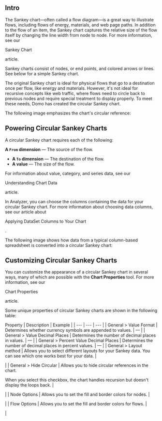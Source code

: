

Intro
-------

The Sankey chart—often called a flow diagram—is a great way to illustrate flows, including flows of energy, materials, and web page paths. In addition to the flow of an item, the Sankey chart captures the relative size of the flow itself by changing the line width from node to node. For more information, see our

Sankey Chart

article.


 Sankey charts consist of nodes, or end points, and colored arrows or lines. See below for a simple Sankey chart.

The original Sankey chart is ideal for physical flows that go to a destination once per flow, like energy and materials. However, it's not ideal for recursive concepts like web traffic, where flows need to circle back to previous nodes and require special treatment to display properly. To meet these needs, Domo has created the circular Sankey chart.


 The following image emphasizes the chart's circular reference:

Powering Circular Sankey Charts
---------------------------------

A circular Sankey chart requires each of the following:

 **A `From` dimension**
 — The source of the flow.
* **A `To` dimension**
 — The destination of the flow.
* **A value**
 — The size of the flow.


 For information about value, category, and series data, see our

Understanding Chart Data

article.

In Analyzer, you can choose the columns containing the data for your circular Sankey chart. For more information about choosing data columns, see our article about

Applying DataSet Columns to Your Chart

.


 The following image shows how data from a typical column-based spreadsheet is converted into a circular Sankey chart:

Customizing Circular Sankey Charts
------------------------------------

You can customize the appearance of a circular Sankey chart in several ways, many of which are possible with the
 **Chart Properties**
 tool. For more information, see our

Chart Properties

article.


 Some unique properties of circular Sankey charts are shown in the following table:


 Property
  |
 Description
  |
 Example
  |
| --- | --- | --- |
|
 General > Value Format
  |
 Determines whether currency symbols are appended to values.
  |
 —
  |
|
 General > Value Decimal Places
  |
 Determines the number of decimal places in values.
  |
 —
  |
|
 General > Percent Value Decimal Places
  |
 Determines the number of decimal places in percent values.
  |
 —
  |
|
 General > Layout method
  |
 Allows you to select different layouts for your Sankey data. You can see which one works best for your data.
  |

|
|
 General > Hide Circular
  |
 Allows you to hide circular references in the chart.


 When you select this checkbox, the chart handles recursion but doesn't display the loops back.
  |

|
|
 Node Options
  |
 Allows you to set the fill and border colors for nodes.
  |

|
|
 Flow Options
  |
 Allows you to set the fill and border colors for flows.
  |

|


